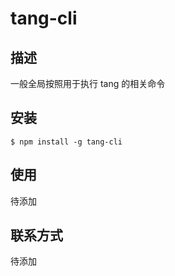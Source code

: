 # tang-cli

## 描述

一般全局按照用于执行 tang 的相关命令

## 安装

```
$ npm install -g tang-cli
```

## 使用

待添加

## 联系方式

待添加
